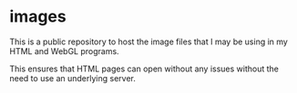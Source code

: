 # images

This is a public repository to host the image files that I may be using in my HTML and WebGL programs. 

This ensures that HTML pages can open without any issues without the need to use an underlying server. 
